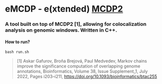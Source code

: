 # eMCDP - e(xtended) [MCDP2](https://github.com/fmfi-compbio/mcdp2)

### A tool built on top of MCDP2 [1], allowing for colocalization analysis on genomic windows. Written in C++.

#### How to run?

```
bash run.sh
```

> [1] Askar Gafurov, Broňa Brejová, Paul Medvedev,
> Markov chains improve the significance computation of overlapping genome annotations,
> Bioinformatics, Volume 38, Issue Supplement_1, July 2022, Pages i203–i211, https://doi.org/10.1093/bioinformatics/btac255
